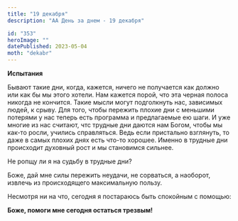 ```yaml
---
title: "19 декабря"
description: "АА День за днем - 19 декабря"

id: "353"
heroImage: ""
datePublished: 2023-05-04
moth: "dekabr"
---
```


**Испытания**

Бывают такие дни, когда, кажется, ничего не получается как должно или как бы
мы этого хотели. Нам кажется порой, что эта черная полоса никогда не кончится.
Такие мысли могут подголкнуть нас, зависимых людей, к срыву. Для того, чтобы
пережить плохие дни с меньшими потерями у нас теперь есть программа и
предлагаемые ею шаги. И уже многие из нас считают, чтс трудные дни даются нам
Богом, чтобы мы как-то росли, учились справляться. Ведь если пристально
взглянуть, то даже в самых плохих днях есть что-то хорошее. Именно в трудные
дни происходит духовный рост и мы становимся сильнее.

Не ропщу ли я на судьбу в трудные дни?

Боже, дай мне силы пережить неудачи, не сорваться, а наоборот, извлечь из
происходящего максимальную пользу.

Несмотря ни на что, сегодня я постараюсь быть спокойным с помощью:

**Боже, помоги мне сегодня остаться трезвым!**
